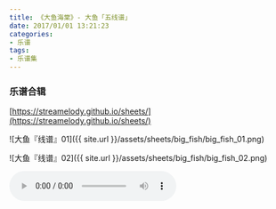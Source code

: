 ```yaml
---
title: 《大鱼海棠》- 大鱼「五线谱」
date: 2017/01/01 13:21:23
categories: 
- 乐谱
tags: 
- 乐谱集
---
```


### 乐谱合辑
[https://streamelody.github.io/sheets/](https://streamelody.github.io/sheets/)

![大鱼『线谱』01]({{ site.url }}/assets/sheets/big_fish/big_fish_01.png)  
<!--more-->
![大鱼『线谱』02]({{ site.url }}/assets/sheets/big_fish/big_fish_02.png) 

<audio src="http://link.hhtjim.com/163/413812448.mp3" controls autoplay/>

🎵🎹继续帮忙把钢琴谱译成双手简谱。  
🎵可以直接贴出乐谱或者按照以下要求回复。  
1. 乐曲名称：XXXXXX「尽可能详细，🎹古典钢琴谱注明作品号op.xx…」  
2. 乐曲作者：演唱者／作曲者／演奏者

